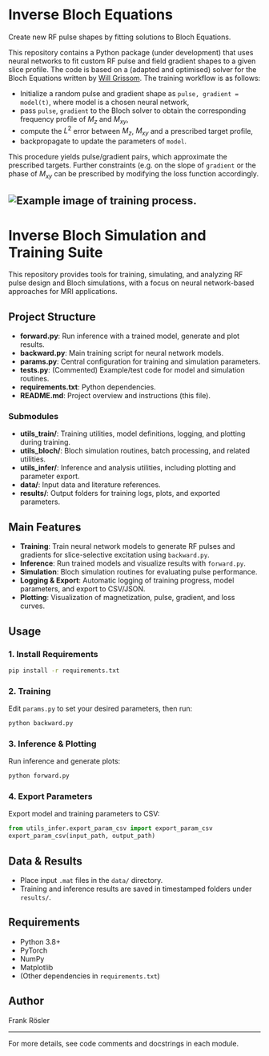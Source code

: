 # Inverse Bloch Equations
Create new RF pulse shapes by fitting solutions to Bloch Equations.

This repository contains a Python package (under development) that uses neural networks to fit custom RF pulse and field gradient shapes to a given slice profile. The code is based on a (adapted and optimised) solver for the Bloch Equations written by [Will Grissom](https://www.vanderbilt.edu/vise/visepeople/will-grissom/). The training workflow is as follows:

* Initialize a random pulse and gradient shape as `pulse, gradient = model(t)`, where model is a chosen neural network,
* pass `pulse`, `gradient` to the Bloch solver to obtain the corresponding frequency profile of $M_z$ and $M_{xy}$,
* compute the $L^2$ error between $M_z$, $M_{xy}$ and a prescribed target profile,
* backpropagate to update the parameters of `model`.

This procedure yields pulse/gradient pairs, which approximate the prescribed targets. Further constraints (e.g. on the slope of `gradient` or the phase of $M_{xy}$ can be prescribed by modifying the loss function accordingly.

![Example image of training process.]([https://myoctocat.com/assets/images/base-octocat.svg](https://github.com/frank-roesler/Inverse_Bloch/blob/batch_training/example.png))
---

# Inverse Bloch Simulation and Training Suite

This repository provides tools for training, simulating, and analyzing RF pulse design and Bloch simulations, with a focus on neural network-based approaches for MRI applications.

## Project Structure

- **forward.py**: Run inference with a trained model, generate and plot results.
- **backward.py**: Main training script for neural network models.
- **params.py**: Central configuration for training and simulation parameters.
- **tests.py**: (Commented) Example/test code for model and simulation routines.
- **requirements.txt**: Python dependencies.
- **README.md**: Project overview and instructions (this file).

### Submodules
- **utils_train/**: Training utilities, model definitions, logging, and plotting during training.
- **utils_bloch/**: Bloch simulation routines, batch processing, and related utilities.
- **utils_infer/**: Inference and analysis utilities, including plotting and parameter export.
- **data/**: Input data and literature references.
- **results/**: Output folders for training logs, plots, and exported parameters.

## Main Features

- **Training**: Train neural network models to generate RF pulses and gradients for slice-selective excitation using `backward.py`.
- **Inference**: Run trained models and visualize results with `forward.py`.
- **Simulation**: Bloch simulation routines for evaluating pulse performance.
- **Logging & Export**: Automatic logging of training progress, model parameters, and export to CSV/JSON.
- **Plotting**: Visualization of magnetization, pulse, gradient, and loss curves.

## Usage

### 1. Install Requirements
```bash
pip install -r requirements.txt
```

### 2. Training
Edit `params.py` to set your desired parameters, then run:
```bash
python backward.py
```

### 3. Inference & Plotting
Run inference and generate plots:
```bash
python forward.py
```

### 4. Export Parameters
Export model and training parameters to CSV:
```python
from utils_infer.export_param_csv import export_param_csv
export_param_csv(input_path, output_path)
```

## Data & Results
- Place input `.mat` files in the `data/` directory.
- Training and inference results are saved in timestamped folders under `results/`.

## Requirements
- Python 3.8+
- PyTorch
- NumPy
- Matplotlib
- (Other dependencies in `requirements.txt`)

## Author
Frank Rösler

---
For more details, see code comments and docstrings in each module.
